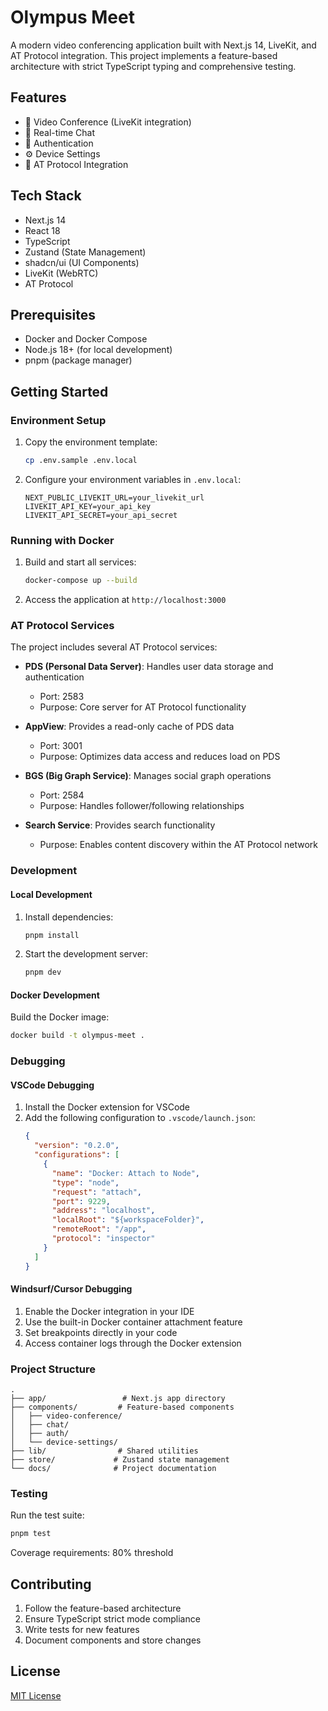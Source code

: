 # Olympus Meet

A modern video conferencing application built with Next.js 14, LiveKit, and AT Protocol integration. This project implements a feature-based architecture with strict TypeScript typing and comprehensive testing.

## Features

- 🎥 Video Conference (LiveKit integration)
- 💬 Real-time Chat
- 🔐 Authentication
- ⚙️ Device Settings
- 🤝 AT Protocol Integration

## Tech Stack

- Next.js 14
- React 18
- TypeScript
- Zustand (State Management)
- shadcn/ui (UI Components)
- LiveKit (WebRTC)
- AT Protocol

## Prerequisites

- Docker and Docker Compose
- Node.js 18+ (for local development)
- pnpm (package manager)

## Getting Started

### Environment Setup

1. Copy the environment template:
   ```bash
   cp .env.sample .env.local
   ```

2. Configure your environment variables in `.env.local`:
   ```
   NEXT_PUBLIC_LIVEKIT_URL=your_livekit_url
   LIVEKIT_API_KEY=your_api_key
   LIVEKIT_API_SECRET=your_api_secret
   ```

### Running with Docker

1. Build and start all services:
   ```bash
   docker-compose up --build
   ```

2. Access the application at `http://localhost:3000`

### AT Protocol Services

The project includes several AT Protocol services:

- **PDS (Personal Data Server)**: Handles user data storage and authentication
  - Port: 2583
  - Purpose: Core server for AT Protocol functionality

- **AppView**: Provides a read-only cache of PDS data
  - Port: 3001
  - Purpose: Optimizes data access and reduces load on PDS

- **BGS (Big Graph Service)**: Manages social graph operations
  - Port: 2584
  - Purpose: Handles follower/following relationships

- **Search Service**: Provides search functionality
  - Purpose: Enables content discovery within the AT Protocol network

### Development

#### Local Development

1. Install dependencies:
   ```bash
   pnpm install
   ```

2. Start the development server:
   ```bash
   pnpm dev
   ```

#### Docker Development

Build the Docker image:
```bash
docker build -t olympus-meet .
```

### Debugging

#### VSCode Debugging

1. Install the Docker extension for VSCode
2. Add the following configuration to `.vscode/launch.json`:
   ```json
   {
     "version": "0.2.0",
     "configurations": [
       {
         "name": "Docker: Attach to Node",
         "type": "node",
         "request": "attach",
         "port": 9229,
         "address": "localhost",
         "localRoot": "${workspaceFolder}",
         "remoteRoot": "/app",
         "protocol": "inspector"
       }
     ]
   }
   ```

#### Windsurf/Cursor Debugging

1. Enable the Docker integration in your IDE
2. Use the built-in Docker container attachment feature
3. Set breakpoints directly in your code
4. Access container logs through the Docker extension

### Project Structure

```
.
├── app/                 # Next.js app directory
├── components/         # Feature-based components
│   ├── video-conference/
│   ├── chat/
│   ├── auth/
│   └── device-settings/
├── lib/                # Shared utilities
├── store/             # Zustand state management
└── docs/              # Project documentation
```

### Testing

Run the test suite:
```bash
pnpm test
```

Coverage requirements: 80% threshold

## Contributing

1. Follow the feature-based architecture
2. Ensure TypeScript strict mode compliance
3. Write tests for new features
4. Document components and store changes

## License

[MIT License](LICENSE)